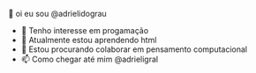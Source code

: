 👋 oi eu sou @adrielidograu
- 👀 Tenho interesse em progamação
- 🌱 Atualmente estou aprendendo html
- 💞️ Estou procurando colaborar em pensamento computacional
- 📫 Como chegar até mim @adrieligral
